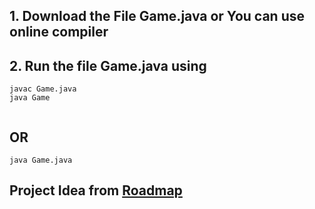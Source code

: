 ## 1. Download the File Game.java or You can use online compiler
## 2. Run the file Game.java using 
```shell
javac Game.java
java Game


```
## OR
```shell
java Game.java
```

## Project Idea from [Roadmap](https://roadmap.sh/projects/number-guessing-game)
